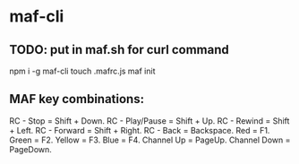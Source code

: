 # maf-cli

## TODO: put in maf.sh for curl command
npm i -g maf-cli
touch .mafrc.js
maf init

## MAF key combinations:
RC - Stop       = Shift + Down.
RC - Play/Pause = Shift + Up.
RC - Rewind     = Shift + Left.
RC - Forward    = Shift + Right.
RC - Back       = Backspace.
Red             = F1.
Green           = F2.
Yellow          = F3.
Blue            = F4.
Channel Up      = PageUp.
Channel Down    = PageDown.
